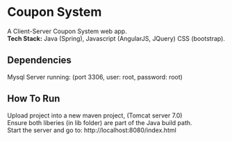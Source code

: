# Coupon System
A Client-Server Coupon System web app.  
**Tech Stack:** Java (Spring), Javascript (AngularJS, JQuery) CSS (bootstrap).
  
## Dependencies
Mysql Server running: (port 3306, user: root, password: root)

## How To Run
Upload project into a new maven project, (Tomcat server 7.0)  
Ensure both liberies (in lib folder) are part of the Java build path.  
Start the server and go to: http://localhost:8080/index.html
